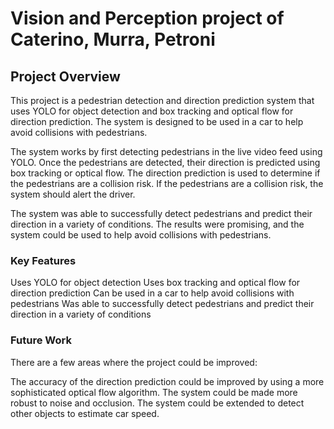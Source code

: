 # Vision and Perception project of Caterino, Murra, Petroni

## Project Overview
This project is a pedestrian detection and direction prediction system that uses YOLO for object detection and box tracking and optical flow for direction prediction. The system is designed to be used in a car to help avoid collisions with pedestrians.

The system works by first detecting pedestrians in the live video feed using YOLO. Once the pedestrians are detected, their direction is predicted using box tracking or optical flow. The direction prediction is used to determine if the pedestrians are a collision risk. If the pedestrians are a collision risk, the system should alert the driver.

The system was able to successfully detect pedestrians and predict their direction in a variety of conditions. The results were promising, and the system could be used to help avoid collisions with pedestrians.

### Key Features
Uses YOLO for object detection
Uses box tracking and optical flow for direction prediction
Can be used in a car to help avoid collisions with pedestrians
Was able to successfully detect pedestrians and predict their direction in a variety of conditions

### Future Work
There are a few areas where the project could be improved:

The accuracy of the direction prediction could be improved by using a more sophisticated optical flow algorithm.
The system could be made more robust to noise and occlusion.
The system could be extended to detect other objects to estimate car speed.
